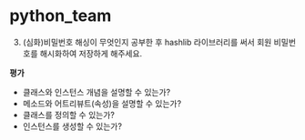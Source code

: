 # python_team

3. (심화)비밀번호 해싱이 무엇인지 공부한 후 hashlib 라이브러리를 써서 회원 비밀번호를 해시화하여 저장하게 해주세요.

**평가**
- 클래스와 인스턴스 개념을 설명할 수 있는가?
- 메소드와 어트리뷰트(속성)을 설명할 수 있는가?
- 클래스를 정의할 수 있는가?
- 인스턴스를 생성할 수 있는가?